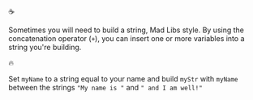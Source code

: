 :coffee:

Sometimes you will need to build a string, Mad Libs style. By using the concatenation operator (`+`), you can insert one or more variables into a string you're building.

:fire:

Set `myName` to a string equal to your name and build `myStr` with `myName` between the strings `"My name is "` and `" and I am well!"`
